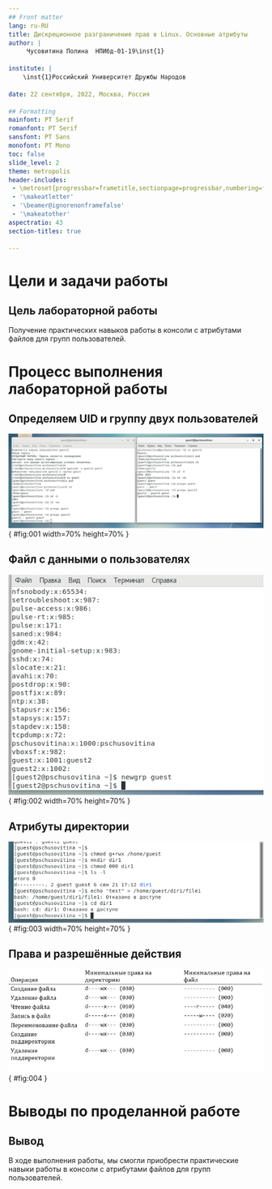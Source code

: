 ```yaml
---
## Front matter
lang: ru-RU
title: Дискреционное разграничение прав в Linux. Основные атрибуты
author: |
	 Чусовитина Полина	НПИбд-01-19\inst{1}

institute: |
	\inst{1}Российский Университет Дружбы Народов

date: 22 сентября, 2022, Москва, Россия

## Formatting
mainfont: PT Serif
romanfont: PT Serif
sansfont: PT Sans
monofont: PT Mono
toc: false
slide_level: 2
theme: metropolis
header-includes: 
 - \metroset{progressbar=frametitle,sectionpage=progressbar,numbering=fraction}
 - '\makeatletter'
 - '\beamer@ignorenonframefalse'
 - '\makeatother'
aspectratio: 43
section-titles: true

---
```


# Цели и задачи работы

## Цель лабораторной работы

Получение практических навыков работы в консоли с атрибутами файлов для групп пользователей.

# Процесс выполнения лабораторной работы

## Определяем UID и группу двух пользователей

![Информация о пользователях](image/02.png){ #fig:001 width=70% height=70% }

## Файл с данными о пользователях

![Сожержимое файла /etc/group](image/03.png){ #fig:002 width=70% height=70% }

## Атрибуты директории

![Снятие атрибутов с директории](image/04.png){ #fig:003 width=70% height=70% }

## Права и разрешённые действия

![Минимальные права для совершения операций](0.png){ #fig:004 }

# Выводы по проделанной работе

## Вывод

В ходе выполнения работы, мы смогли приобрести практические навыки работы в консоли с атрибутами файлов для групп пользователей.